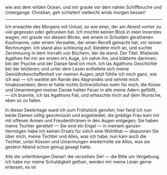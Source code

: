 <a name="91"></a>

wie ans dem wilden Ocean, und mir graute vor dem nahen
Schiffbruche und Untergange.
Christian, geh schlafen! vielleicht wirds morgen besser!

---

Ich erwachte des Morgens mit Unlust, so wie einer, der 
am Abend vorher zu viel gegessen oder getrunken hat. Ich
mochte keinen Blick in mein Innerstes wagen, mir graute
vor diesem Blicke, wie einem in Schulden gerathenen Kaufmanne, 
oder einem Verwalter, der einen Receß gemacht hat,
vor seinen Rechnungen. Ich stand also schleunig auf, kleidete 
mich an, und suchte Zerstreuung in dem Vorrath von
Büchern, der da stand. Der Titel: Wielands Agathon
fiel mir am ersten in’s Auge, ich nahm ihn, und blätterte
darinnen; bei der Psyche und der Danae fand ich mich.
Ich las Agathons Geschichte bei der letzteren; und unter
dem Lesen entfaltete sich meine Gemüthsbeschaffenheit vor
meinen Augen; jetzt fühlte ich mich ganz, wie ich war —
ich wankte am Rande des Abgrundes und sehnte mich hinabzusinken; 
denn er hatte nichts Schreckliches mehr für mich;
die Küsse und Umarmnngen meiner Danae hatten Feuer
in alle meine Adern geflößt, — ich brannte, ich las Agathons 
Fall, und erhaschte mich auf dem Wunsche, eben
so zu fallen.

In dieser Seelenlage ward ich zum Frühstück gerufen;
hier fand ich nun beide Damen völlig geschmückt und angekleidet; 
die gnädige Frau kam mir mit offenen Armen
und Freudenthränen in den Augen entgegen; Sie haben
meine Tochter gerettet! — Sie sind ein Engel — in meinem 
ganzen Vermögen habe ich keinen Ersatz für solch eine
Wohlthat — disponiren Sie über mich, meine Tochter und
Alles, was ich habe; nun kam auch die Tochter, unter Küssen 
und Umarmungen wiederholte sie Alles, was sie gestern
Abend schon genug gesagt hatte.

Alle die unterthänigen Diener! die verzeihen Sie! —
die Bitte um Vergebung. ich habe nur meine Schuldigkeit 
gethan, werden mir meine Leser gerne erlassen, es ist

